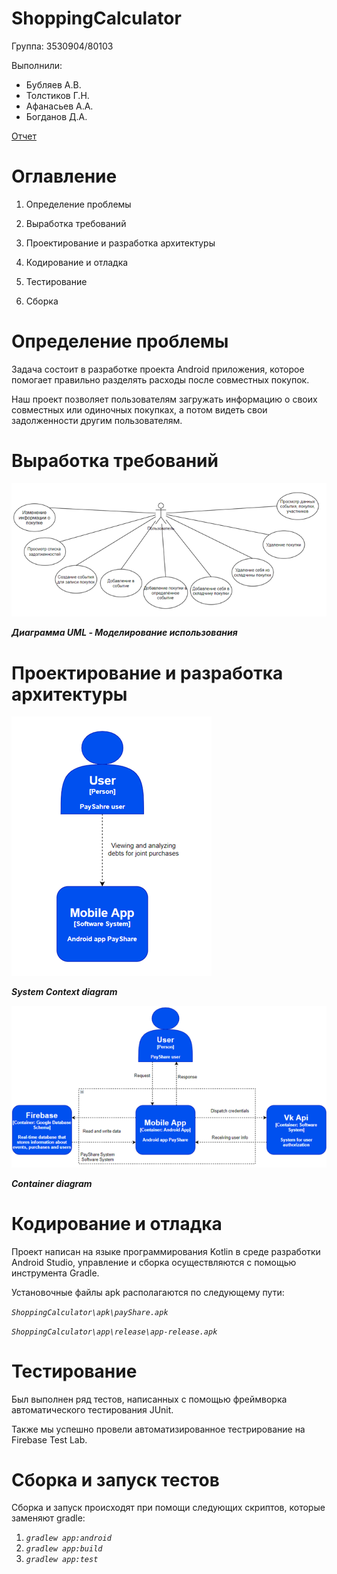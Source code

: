 # ShoppingCalculator

Группа: 3530904/80103                                                      

Выполнили: 
  * Бубляев А.В.
  * Толстиков Г.Н.
  * Афанасьев А.А.
  * Богданов Д.А.

<a href=https://github.com/whoopzee9/ShoppingCalculator/blob/main/3530904_80103_Report.pdf>Отчет</a>

# **Оглавление**

1. Определение проблемы

2. Выработка требований

3. Проектирование и разработка архитектуры

4. Кодирование и отладка

5. Тестирование

6. Сборка

# Определение проблемы 

Задача состоит в разработке проекта Android приложения, которое помогает правильно разделять расходы после совместных покупок.

Наш проект позволяет пользователям загружать информацию о своих совместных или одиночных покупках, а потом видеть свои задолженности другим пользователям.

# Выработка требований

![](images/Modeling_use.png)

**_Диаграмма UML - Моделирование использования_**

#

# Проектирование и разработка архитектуры

![](images/System_Context_diagram.png)

**_System Context diagram_**

![](images/Container_diagram.png)

**_Container diagram_**

# Кодирование и отладка

Проект написан на языке программирования Kotlin в среде разработки Android Studio, управление и сборка осуществляются с помощью инструмента Gradle.

Установочные файлы apk располагаются по следующему пути:

_`ShoppingCalculator\apk\payShare.apk`_

_`ShoppingCalculator\app\release\app-release.apk`_

# Тестирование

Был выполнен ряд тестов, написанных с помощью фреймворка автоматического тестирования JUnit.

Также мы успешно провели автоматизированное тестрирование на Firebase Test Lab. 

# Сборка и запуск тестов

Сборка и запуск происходят при помощи следующих скриптов, которые заменяют gradle:

1. _`gradlew app:android`_
2. _`gradlew app:build`_
3. _`gradlew app:test`_
